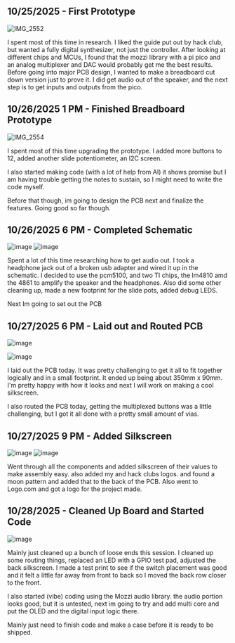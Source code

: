 <!--
  ===================    !!READ THIS NOTICE!!   ====================
  DO NOT edit this file manually. Your changes WILL BE OVERWRITTEN!
  This journal is auto generated and updated by Hack Club Blueprint.
  To edit this file, please edit your journal entries on Blueprint.
  ==================================================================
-->

## 10/25/2025 - First Prototype  

![IMG_2552](https://blueprint.hackclub.com/user-attachments/blobs/proxy/eyJfcmFpbHMiOnsiZGF0YSI6NTUyNiwicHVyIjoiYmxvYl9pZCJ9fQ==--edd1b93a70740099223deb56882091ca5195b20a/IMG_2552.jpg)

I spent most of this time in research. I liked the guide put out by hack club, but wanted a fully digital synthesizer, not just the controller. After looking at different chips and MCUs, I found that the mozzi library with a pi pico and an analog multiplexer and DAC would probably get me the best results. Before going into major PCB design, I wanted to make a breadboard cut down version just to prove it. I did get audio out of the speaker, and the next step is to get inputs and outputs from the pico.  

## 10/26/2025 1 PM - Finished Breadboard Prototype  

![IMG_2554](https://blueprint.hackclub.com/user-attachments/blobs/proxy/eyJfcmFpbHMiOnsiZGF0YSI6NTc1MiwicHVyIjoiYmxvYl9pZCJ9fQ==--2f4a3bb612ee79a16518bc08917ae542b4b4058e/IMG_2554.jpg)

I spent most of this time upgrading the prototype. I added more buttons to 12, added another slide potentiometer, an I2C screen. 

I also started making code (with a lot of help from AI) it shows promise but I am having trouble getting the notes to sustain, so I might need to write the code myself.

Before that though, im going to design the PCB next and finalize the features. Going good so far though.  

## 10/26/2025 6 PM - Completed Schematic  

![image](https://blueprint.hackclub.com/user-attachments/blobs/proxy/eyJfcmFpbHMiOnsiZGF0YSI6NTg0MiwicHVyIjoiYmxvYl9pZCJ9fQ==--453e63ba505ff04dd692a26fb681e5a30af36e81/image.png)
![image](https://blueprint.hackclub.com/user-attachments/blobs/proxy/eyJfcmFpbHMiOnsiZGF0YSI6NTg0MywicHVyIjoiYmxvYl9pZCJ9fQ==--27bb7f8d29f7bde855056bc16e6873e354d97a93/image.png)

Spent a lot of this time researching how to get audio out. I took a headphone jack out of a broken usb adapter and wired it up in the schematic. I decided to use the pcm5100, and two TI chips, the lm4810 amd the 4861 to amplify the speaker and the headphones. Also did some other cleaning up, made a new footprint for the slide pots, added debug LEDS.

Next Im going to set out the PCB
  

## 10/27/2025 6 PM - Laid out and Routed PCB  

![image](https://blueprint.hackclub.com/user-attachments/blobs/proxy/eyJfcmFpbHMiOnsiZGF0YSI6NjA3OCwicHVyIjoiYmxvYl9pZCJ9fQ==--024feb720d0bbce31baf8d875ecf9b75da21e22c/image.png)

![image](https://blueprint.hackclub.com/user-attachments/blobs/proxy/eyJfcmFpbHMiOnsiZGF0YSI6NjA3OSwicHVyIjoiYmxvYl9pZCJ9fQ==--5b15850d746f36f5dc377ba812cb3f16a4e79e7c/image.png)

I laid out the PCB today. It was pretty challenging to get it all to fit together logically and in a small footprint. It ended up being about 350mm x 90mm. I'm pretty happy with how it looks and next I will work on making a cool silkscreen.

I also routed the PCB today, getting the multiplexed buttons was a little challenging, but I got it all done with a pretty small amount of vias. 
  

## 10/27/2025 9 PM - Added Silkscreen  

![image](https://blueprint.hackclub.com/user-attachments/blobs/proxy/eyJfcmFpbHMiOnsiZGF0YSI6NjExMiwicHVyIjoiYmxvYl9pZCJ9fQ==--8cb1b8a385f301eb3a349665d26a3a12e02c7544/image.png)
![image](https://blueprint.hackclub.com/user-attachments/blobs/proxy/eyJfcmFpbHMiOnsiZGF0YSI6NjExMywicHVyIjoiYmxvYl9pZCJ9fQ==--4cc39f343b9c03f1838e9bcff40556d002645bd2/image.png)

Went through all the components and added silkscreen of their values to make assembly easy. also added my and hack clubs logos. and found a moon pattern and added that to the back of the PCB. Also went to Logo.com and got a logo for the project made.

  

## 10/28/2025 - Cleaned Up Board and Started Code  

![image](https://blueprint.hackclub.com/user-attachments/blobs/proxy/eyJfcmFpbHMiOnsiZGF0YSI6NjQwMSwicHVyIjoiYmxvYl9pZCJ9fQ==--bc9b5ed84ed6b03db50fb06ee10c11db19c08423/image.png)

Mainly just cleaned up a bunch of loose ends this session. I cleaned up some routing things, replaced an LED with a GPIO test pad, adjusted the back silkscreen. I made a test print to see if the switch placement was good and it felt a little far away from front to back so I moved the back row closer to the front.

I also started (vibe) coding using the Mozzi audio library. the audio portion looks good, but it is untested, next im going to try and add multi core and put the OLED and the digital input logic there.

Mainly just need to finish code and make a case before it is ready to be shipped.  

